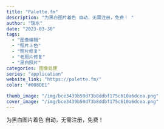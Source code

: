 ```yaml
---
title: "Palette.fm"
description: "为黑白图片着色 自动，无需注册，免费！ "
author: "瑞东"
date: "2023-03-30"
tags:
  - "图像编辑"
  - "照片上色"
  - "照片修复"
  - "老照片修复"
  - "黑白照片"
categories: 图像处理
series: "application"
website_link: "https://palette.fm/"
color: "#008DE1"

thumb_image: "/img/bce3439b50d73b8ddbf175c610a6dcea.png"
cover_image: "/img/bce3439b50d73b8ddbf175c610a6dcea.png"
---
```


为黑白图片着色 自动，无需注册，免费！ 